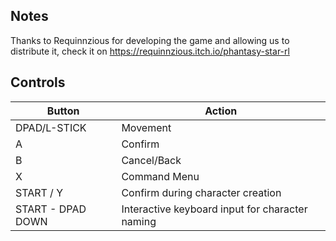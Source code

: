 ## Notes

Thanks to Requinnzious for developing the game and allowing us to distribute it, check it on https://requinnzious.itch.io/phantasy-star-rl

## Controls

| Button | Action |
|--|--| 
|DPAD/L-STICK|Movement|
|A|Confirm|
|B|Cancel/Back|
|X|Command Menu|
|START / Y|Confirm during character creation|
|START - DPAD DOWN|Interactive keyboard input for character naming|



